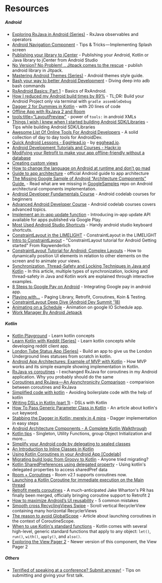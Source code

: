# Resources

##### Android
- [Exploring RxJava in Android (Series)](https://proandroiddev.com/exploring-rxjava-in-android-e52ed7ef32e2) - RxJava observables and operators
- [Android Navigation Component](https://proandroiddev.com/android-navigation-component-tips-tricks-implementing-splash-screen-f0f5ce046a09) - Tips & Tricks — Implementing Splash screen
- [Publishing your library to jCenter](https://android.jlelse.eu/publishing-your-android-kotlin-or-java-library-to-jcenter-from-android-studio-1b24977fe450) - Publishing your Android, Kotlin or Java library to jCenter from Android Studio
- [No Version? No Problem! .. Jitpack comes to the rescue](https://proandroiddev.com/no-version-no-problem-jitpack-comes-to-the-rescue-d8754b335c34) - publish android library in Jitpack.
- [Mastering Android Themes (Series)](https://medium.com/mindorks/mastering-android-themes-chapter-1-4aadfa750ca7) - Android themes style guide.
- [Bash your way to better Android Development](https://jonfhancock.com/bash-your-way-to-better-android-development-1169bc3e0424) - Diving deep into adb bash commands
- [RxAndroid Basics: Part 1](https://medium.com/@kurtisnusbaum/rxandroid-basics-part-1-c0d5edcf6850) - Basics of RxAndroid.
- [How I reduced my Android build times by 89%](https://android.jlelse.eu/how-i-reduced-my-android-build-times-by-89-4242e51ce946) - TL;DR: Build your Android Project only via terminal with `gradle assembleDebug`
- [Dagger 2 for Dummies in Kotlin](https://medium.com/@elye.project/dagger-2-for-dummies-in-kotlin-with-one-page-simple-code-project-618a5f9f2fe8) - with 20 lines of code
- [Offline App with RxJava 2 and Room](https://medium.com/@iammert/offline-app-with-rxjava-2-and-room-ccd0b5c18101)
- [tools:title=”LayoutPreview”](https://proandroiddev.com/android-studio-layout-preview-b7b229741ec1) - power of `tools:` in android XMLs
- [Things I wish I knew when I started building Android SDK/Libraries](https://android.jlelse.eu/things-i-wish-i-knew-when-i-started-building-android-sdk-libraries-dba1a524d619) - Tips while building Android SDK/Libraries
- [Awesome List Of Online Tools For Android Developers](https://proandroiddev.com/awesome-list-of-online-tools-for-android-developers-f40af8f46299) - A solid collection of day to day tools for AndroidDev.
- [Quick Android Lessons - EggHead.io](https://egghead.io/browse/platforms/android) - by [egghead.io](https://egghead.io/).
- [Android Development Tutorials and Courses - Hackr.io](https://hackr.io/tutorials/learn-android-development)
- [Modifying your Retrofit to make your app offline-friendly without a database](https://medium.com/mindorks/caching-with-retrofit-store-responses-offline-71439ed32fda)
- [Creating custom views](https://code.tutsplus.com/tutorials/android-sdk-creating-custom-views--mobile-14548)
- [How to change the language on Android at runtime and don’t go mad](https://proandroiddev.com/change-language-programmatically-at-runtime-on-android-5e6bc15c758)
- [Guide to app architecture](https://developer.android.com/jetpack/docs/guide) - official Android guide to app architecture
- [The Missing Google Sample of Android “Architecture Components” Guide.](https://proandroiddev.com/the-missing-google-sample-of-android-architecture-components-guide-c7d6e7306b8f) - Read what are we missing in [GoogleSamples](https://github.com/googlesamples/android-architecture-components) repo on Android architectural components implementation.
- [Android Developer Fundamentals Course](https://codelabs.developers.google.com/android-training/) - Android codelab courses for beginners
- [Advanced Android Developer Course](https://codelabs.developers.google.com/advanced-android-training/) - Android codelab courses covers advanced topics.
- [Implement an in-app update function](https://medium.com/grandcentrix/implement-an-in-app-updater-1f50fbc38416) - Introducing in-app update API available for apps published via Google Play.
- [Most Used Android Studio Shortcuts](https://medium.com/@taylorcase19/my-most-used-android-studio-shortcuts-e3f588e21075) - Handy android studio keyboard shortcuts. 
- [ConstraintLayout in the LIMELIGHT](https://android.jlelse.eu/constraintlayout-in-the-limelight-6c22b54d9726) - ConstraintLayout in the LIMELIGHT
- [Intro to ConstraintLayout](https://www.raywenderlich.com/9193-constraintlayout-tutorial-for-android-getting-started) - "ConstraintLayout tutorial for Android Getting started" From Raywenderlich 
- [ConstraintLayout Tutorial for Android: Complex Layouts](https://www.raywenderlich.com/9475-constraintlayout-tutorial-for-android-complex-layouts) - How to dynamically position UI elements in relation to other elements on the screen and to animate your views.
- [Synchronization, Thread-Safety and Locking Techniques in Java and Kotlin](https://proandroiddev.com/synchronization-and-thread-safety-techniques-in-java-and-kotlin-f63506370e6d) - In this article, multiple types of synchronization, locking and thread-safety in Java and Kotlin work are explained through interactive examples. 
- [8 Steps to Google Pay on Android](https://medium.com/google-developer-experts/8-steps-to-google-pay-on-android-9fb899bfbfcb) - Integrating Google pay in android app.
- [Playing with…](https://proandroiddev.com/playing-with-4f21bc67a7f9) - Paging Library, Retrofit, Coroutines, Koin & Testing.
- [ConstraintLayout Deep Dive (Android Dev Summit '18)](https://www.youtube.com/watch?v=P9Zstbk0lPw)
- [Animating on a Schedule](https://medium.com/androiddevelopers/animating-on-a-schedule-8a90d812ae4) - Animation on google IO Schedule app.
- [Work Manager By Android Jetpack](https://medium.com/@mfahadbuttt/work-manager-by-android-jetpack-eae1b181d0fd)

##### Kotlin
- [Kotlin Playground](https://medium.com/@jcmsalves/kotlin-playground-aab8be8ac432) - Learn kotlin concepts
- [Learn Kotlin with Keddit (Series)](https://android.jlelse.eu/learn-kotlin-while-developing-an-android-app-introduction-567e21ff9664) - Learn kotlin concepts while developing reddit client app.
- [London Tube Status App (Series)](https://proandroiddev.com/london-tube-status-app-setting-up-d96149d0504b) - Build an app to give us the London Underground lines statuses from scratch in kotlin.
- [Android App Architectures: Example of MVP with Kotlin](https://hackernoon.com/https-medium-com-rohitss-android-app-architectures-mvp-with-kotlin-f255b236010a) - How MVP works and its simple example showing implementation in Kotlin.
- [RxJava vs coroutines](https://proandroiddev.com/i-exchanged-rxjava-for-coroutines-in-my-android-application-why-you-probably-should-do-the-same-5526dfb38d0e) - I exchanged RxJava for coroutines in my Android application. Why you probably should do the same
- [Coroutines and RxJava — An Asynchronicity Comparison](https://medium.com/capital-one-developers/coroutines-and-rxjava-an-asynchronicity-comparison-part-1-asynchronous-programming-e726a925342a) - comparision between coroutines and RxJava
- [Simplified code with kotlin](https://android.jlelse.eu/simplified-code-with-kotlin-cda9915c9fb9) - Avoiding boilerplate code with the help of kotlin
- [Writing DSLs in Kotlin (part 1)](https://proandroiddev.com/writing-dsls-in-kotlin-part-1-7f5d2193f277) - DSLs with Kotlin
- [How To Pass Generic Parameter Class in Kotlin](https://ariefbayu.xyz/how-to-pass-generic-parameter-class-in-kotlin-62e5d5a8840f) - An article about kotlin's `out` keyword.
- [Stabbing the Dagger in Kotlin; merely in 4 mins](https://medium.com/simform-engineering/stabbing-the-dagger-in-kotlin-merely-in-4-mins-977dba02fade) - Dagger implementation in easy steps
- [Android Architecture Components - A Complete Kotlin Walkthrough](https://android.jlelse.eu/android-architecture-components-a-complete-kotlin-walkthrough-d59145a14bef)
- [Kotlin tips](https://medium.com/default-to-open/kotlin-tips-singleton-utility-functions-group-object-initialization-and-more-27cdd6f63a41) - Singleton, Utility Functions, group Object Initialization and more…
- [Simplify your Android code by delegating to sealed classes](https://medium.com/halcyon-mobile/simplify-your-android-code-by-delegating-to-sealed-classes-99304c509321)
- [An Introduction to Inline Classes in Kotlin](https://typealias.com/guides/introduction-to-inline-classes/)
- [Using Kotlin Coroutines in your Android App [Codelab]](https://codelabs.developers.google.com/codelabs/kotlin-coroutines/)
- [Migrating build logic from Groovy to Kotlin](https://guides.gradle.org/migrating-build-logic-from-groovy-to-kotlin/) - Anyone tried migrating?
- [Kotlin SharedPreferences using delegated property](https://trivedihardik.wordpress.com/2017/08/01/kotlin-sharedpreferences-using-delegated-property/) - Using kotlin's delegated properties to access sharedPref data
- [Room + Coroutines](https://medium.com/androiddevelopers/room-coroutines-422b786dc4c5?linkId=63267803) - Room v2.1 supports coroutines now.
- [Launching a Kotlin Coroutine for immediate execution on the Main thread](https://medium.com/@trionkidnapper/launching-a-kotlin-coroutine-for-immediate-execution-on-the-main-thread-8555e701163b)
- [Retrofit meets coroutines](https://zsmb.co/retrofit-meets-coroutines/) - A much-anticipated Jake Wharton's PR has finally been merged, officially bringing coroutine support to Retrofit 2
- [How to maximize Android’s UI reusability](https://proandroiddev.com/how-to-maximize-androids-ui-reusability-5-common-mistakes-cb2571216a9f) -  5 common mistakes
- [Smooth cross RecyclingViews Swipe](https://medium.com/@elye.project/smooth-cross-recyclingviews-swipe-cc2810e13e0a?sk=eee448ba230f0a764512f0142f8674e1) - Scroll vertical RecyclerView containing many horizontal RecyclerViews 
- [The reason to avoid GlobalScope](https://medium.com/@elizarov/the-reason-to-avoid-globalscope-835337445abc) - Article about launching coroutines in the context of CoroutineScope.
- [When to use Kotlin's standard functions](https://blog.danlew.net/2019/02/12/when-to-use-kotlins-stdlib-functions/) - Kotlin comes with several high-level, generic standard functions that apply to any object: `let()`, `run()`, `with()`, `apply()`, and `also()`.
- [Exploring the View Pager 2](https://joebirch.co/2019/02/22/exploring-the-view-pager-2/) - Newer version of this component, the View Pager 2

##### Others
- [Terrified of speaking at a conference? Submit anyway!](https://hackernoon.com/terrified-of-speaking-at-a-conference-submit-anyway-41dfc8deae86) - Tips on submitting and giving your first talk.

